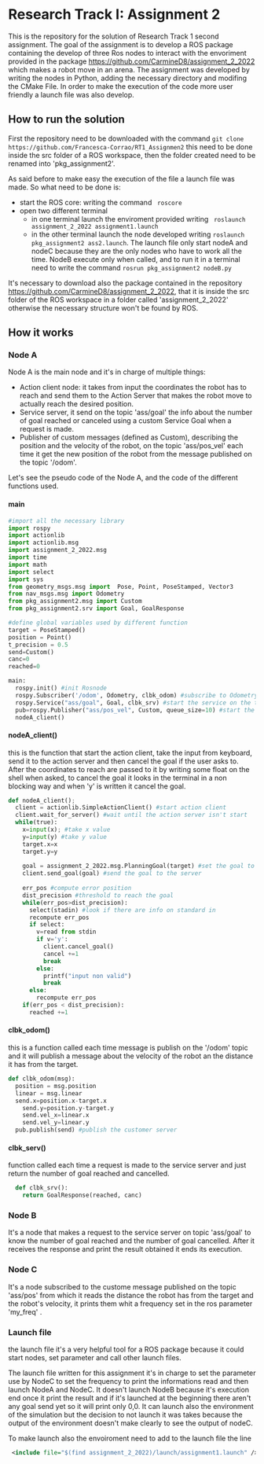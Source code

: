 Research Track I: Assignment 2
================================
This is the repository for the solution of Research Track 1 second assignment.
The goal of the assignment is to develop a ROS package containing the develop of three Ros nodes to interact with the envoriment provided in the package https://github.com/CarmineD8/assignment_2_2022 which makes a robot move in an arena.
The assignment was developed by writing the nodes in Python, adding the necessary directory and modifing the CMake File.
In order to make the execution of the code more user friendly a launch file was also develop.

How to run the solution
------------------------
First the repository need to be downloaded with the command
``` git clone https://github.com/Francesca-Corrao/RT1_Assignmen2 ```
this need to be done inside the src folder of a ROS workspace, then the folder created need to be renamed into 'pkg_assignment2'.

As said before to make easy the execution of the file a launch file was made. So what need to be done is:
* start the ROS core: writing the command  ``` roscore```
* open two different terminal
	* in one terminal launch the enviroment provided writing ``` roslaunch assignment_2_2022 assignment1.launch```
	* in the other terminal launch the node developed writing  ``` roslaunch pkg_assignment2 ass2.launch ```.
The launch file only start nodeA and nodeC because they are the only nodes who have to work all the time. 
NodeB execute only when called, and to run it in a terminal need to write the command ```rosrun pkg_assignment2 nodeB.py ```

It's necessary to download also the package contained in the repository https://github.com/CarmineD8/assignment_2_2022, that it is inside the src folder of the ROS workspace in a folder called 'assignment_2_2022' otherwise the necessary structure won't be found by ROS.


How it works
-----------------

### Node A ###
Node A is the main node and it's in charge of multiple things:
* Action client node: it takes from input the coordinates the robot has to reach and send them to the Action Server that makes the robot move to actually reach the desired position. 
* Service server, it send on the topic 'ass/goal' the info about the number of goal reached or canceled using a custom Service Goal when a request is made.
* Publisher of custom messages (defined as Custom), describing the position and the  velocity of the robot, on the topic 'ass/pos_vel' each time it get the new position of the robot from the message published on the topic '/odom'.

Let's see the pseudo code of the Node A, and the code of the different functions used.

#### main ####
```python 
#import all the necessary library
import rospy
import actionlib
import actionlib.msg
import assignment_2_2022.msg
import time
import math
import select
import sys
from geometry_msgs.msg import  Pose, Point, PoseStamped, Vector3
from nav_msgs.msg import Odometry
from pkg_assignment2.msg import Custom
from pkg_assignment2.srv import Goal, GoalResponse

#define global variables used by different function
target = PoseStamped()
position = Point()
t_precision = 0.5
send=Custom()
canc=0
reached=0

main:
  rospy.init() #init Rosnode
  rospy.Subscriber('/odom', Odometry, clbk_odom) #subscribe to Odometry messages 
  rospy.Service("ass/goal", Goal, clbk_srv) #start the service on the topic 'ass/goal'
  pub=rospy.Publisher("ass/pos_vel", Custom, queue_size=10) #start the publish of Custom message on the topic 'ass/pos_vel'
  nodeA_client()
```
#### nodeA_client() ####
this is the function that start the action client, take the input from keyboard, send it to the action server and then cancel the goal if the user asks to.
After the coordinates to reach are passed to it by writing some float on the shell when asked, to cancel the goal it looks in the terminal in a non blocking way and when 'y' is written it cancel the goal.
``` python 
def nodeA_client();
  client = actionlib.SimpleActionClient() #start action client
  client.wait_for_server() #wait until the action server isn't start
  while(true):
    x=input(x); #take x value
    y=input(y) #take y value
    target.x=x
    target.y=y
    
    goal = assignment_2_2022.msg.PlanningGoal(target) #set the goal to be the coordinates taken as input
    client.send_goal(goal) #send the goal to the server
    
    err_pos #compute error position
    dist_precision #threshold to reach the goal
    while(err_pos>dist_precision):
      select(stadin) #look if there are info on standard in
      recompute err_pos
      if select:
        v=read from stdin
        if v='y':
          client.cancel_goal()
          cancel +=1
          break
        else: 
          printf("input non valid")
          break
      else:
        recompute err_pos
    if(err_pos < dist_precision):
      reached +=1
```

#### clbk_odom() ####
this is a function called each time message is publish on the '/odom' topic and it will publish a message about the velocity of the robot an the distance it has from the target.
```python 
def clbk_odom(msg):
  position = msg.position
  linear = msg.linear
  send.x=position.x-target.x
	send.y=position.y-target.y
	send.vel_x=linear.x
	send.vel_y=linear.y
  pub.publish(send) #publish the customer server
```
#### clbk_serv() ####
function called each time a request is made to the service server and just return the number of goal reached and cancelled.
```python
  def clbk_srv():
    return GoalResponse(reached, canc)
```

### Node B ###
It's a node that makes a request to the service server on topic 'ass/goal' to know the number of goal reached and the number of goal cancelled. After it receives the response and print the result obtained it ends its execution.

### Node C ###
It's a node subscribed to the custome message published on the topic 'ass/pos' from which it reads the distance the robot has from the target and the robot's velocity, it prints them whit a frequency set in the ros parameter 'my_freq' .

### Launch file ###
the launch file it's a very helpful tool for a ROS package because it could start nodes, set parameter and call other launch files. 

The launch file written for this assignment it's in charge to set the parameter use by NodeC to set the frequency to print the informations read and then launch NodeA and NodeC.
It doesn't launch NodeB because it's execution end once it print the result and if it's launched at the beginning there aren't any goal send yet so it will print only 0,0.
It can launch also the environment of the simulation but the decision to not launch it was takes because the output of the environment doesn't make clearly to see the output of nodeC.

To make launch also the envoiroment need to add to the launch file the line
```xml
 <include file="$(find assignment_2_2022)/launch/assignment1.launch" />
```



